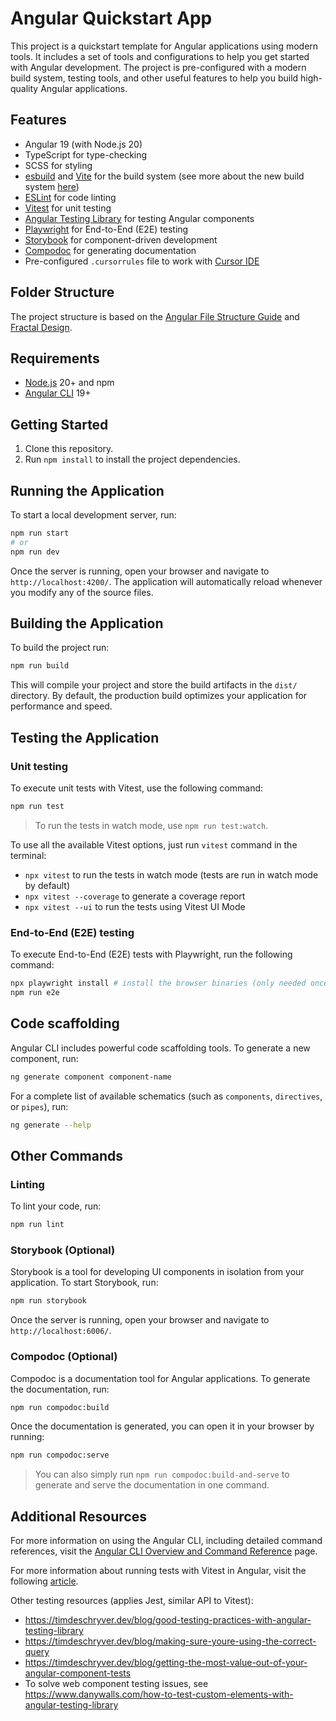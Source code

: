 # Angular Quickstart App

This project is a quickstart template for Angular applications using modern tools. It includes a set of tools and configurations to help you get started with Angular development. The project is pre-configured with a modern build system, testing tools, and other useful features to help you build high-quality Angular applications.

## Features

- Angular 19 (with Node.js 20)
- TypeScript for type-checking
- SCSS for styling
- [esbuild](https://esbuild.github.io/) and [Vite](https://vitejs.dev/) for the build system (see more about the new build system [here](https://angular.dev/tools/cli/build-system-migration))
- [ESLint](https://eslint.org/) for code linting
- [Vitest](https://vitest.dev/) for unit testing
- [Angular Testing Library](https://testing-library.com/docs/angular-testing-library/intro) for testing Angular components
- [Playwright](https://playwright.dev/) for End-to-End (E2E) testing
- [Storybook](https://storybook.js.org/) for component-driven development
- [Compodoc](https://compodoc.app/) for generating documentation
- Pre-configured `.cursorrules` file to work with [Cursor IDE](https://cursor.com/)

## Folder Structure

The project structure is based on the [Angular File Structure Guide](https://angular.dev/reference/configs/file-structure) and [Fractal Design](https://hackernoon.com/fractal-a-react-app-structure-for-infinite-scale-4dab943092af).

## Requirements

- [Node.js](https://nodejs.org/) 20+ and npm
- [Angular CLI](https://angular.dev/guide/setup-local) 19+

## Getting Started

1. Clone this repository.
2. Run `npm install` to install the project dependencies.

## Running the Application

To start a local development server, run:

```bash
npm run start
# or
npm run dev
```

Once the server is running, open your browser and navigate to `http://localhost:4200/`. The application will automatically reload whenever you modify any of the source files.

## Building the Application

To build the project run:

```bash
npm run build
```

This will compile your project and store the build artifacts in the `dist/` directory. By default, the production build optimizes your application for performance and speed.

## Testing the Application

### Unit testing

To execute unit tests with Vitest, use the following command:

```bash
npm run test
```

> To run the tests in watch mode, use `npm run test:watch`. 

To use all the available Vitest options, just run `vitest` command in the terminal:
- `npx vitest` to run the tests in watch mode (tests are run in watch mode by default)
- `npx vitest --coverage` to generate a coverage report
- `npx vitest --ui` to run the tests using Vitest UI Mode

### End-to-End (E2E) testing

To execute End-to-End (E2E) tests with Playwright, run the following command:

```bash
npx playwright install # install the browser binaries (only needed once)
npm run e2e
```

## Code scaffolding

Angular CLI includes powerful code scaffolding tools. To generate a new component, run:

```bash
ng generate component component-name
```

For a complete list of available schematics (such as `components`, `directives`, or `pipes`), run:

```bash
ng generate --help
```

## Other Commands

### Linting

To lint your code, run:

```bash
npm run lint
```

### Storybook (Optional)

Storybook is a tool for developing UI components in isolation from your application. To start Storybook, run:

```bash
npm run storybook
```

Once the server is running, open your browser and navigate to `http://localhost:6006/`.

### Compodoc (Optional)

Compodoc is a documentation tool for Angular applications. To generate the documentation, run:

```bash
npm run compodoc:build
```

Once the documentation is generated, you can open it in your browser by running:

```bash
npm run compodoc:serve
```

> You can also simply run `npm run compodoc:build-and-serve` to generate and serve the documentation in one command.

## Additional Resources

For more information on using the Angular CLI, including detailed command references, visit the [Angular CLI Overview and Command Reference](https://angular.dev/tools/cli) page.

For more information about running tests with Vitest in Angular, visit the following [article](https://timdeschryver.dev/blog/angular-testing-library-with-vitest).

Other testing resources (applies Jest, similar API to Vitest): 
- https://timdeschryver.dev/blog/good-testing-practices-with-angular-testing-library
- https://timdeschryver.dev/blog/making-sure-youre-using-the-correct-query
- https://timdeschryver.dev/blog/getting-the-most-value-out-of-your-angular-component-tests
- To solve web component testing issues, see https://www.danywalls.com/how-to-test-custom-elements-with-angular-testing-library
